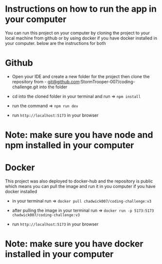 # Instructions on how to run the app in your computer

You can run this project on your computer by cloning the project to your local machine from github or by using docker if you have docker installed in your computer. below are the instructions for both

# Github
- Open your IDE and create a new folder for the project then clone the repository from - git@github.com:StormTrooper-007/coding-challenge.git into the folder

- cd into the cloned folder in your terminal and run => `npm install` 

- run the command => `npm run dev`

- run `http://localhost:5173` in your browser

# Note: make sure you have node and npm installed in your computer

 
# Docker 
This project was also deployed to docker-hub and the repository is public which means you can pull the image and run it in you computer if you have docker installed

- in your terminal run => `docker pull chadwick007/coding-challenge:v3`

- after pulling the image in your terminal run => `docker run -p 5173:5173 chadwick007/coding-challenge:v3`

- run `http://localhost:5173` in your browser

# Note: make sure you have docker installed in your computer

